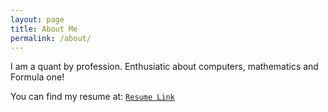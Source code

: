 ```yaml
---
layout: page
title: About Me
permalink: /about/
---
```


I am a quant by profession. Enthusiatic about computers, mathematics and Formula one! 

You can find my resume at:
[`Resume Link`](https://drive.google.com/file/d/10d0z2ui4jluwsbauOV5vPx2sS7JU_Tfn/view?usp=sharing)

